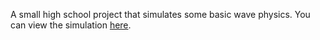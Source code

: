 A small high school project that simulates some basic wave physics. You can view the simulation [here](https://play.unity.com/mg/other/1-0-k3gh0).
